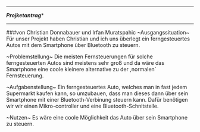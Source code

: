 ********************************
*********Projketantrag**********
********************************
###von Christian Donnabauer und Irfan Muratspahic
~Ausgangssituation~
	Für unser Projekt haben Christian und ich uns überlegt ein ferngesteuertes Autos
	mit dem Smartphone über Bluetooth zu steuern. 

~Problemstellung~
	Die meisten Fernsteuerungen für solche ferngesteuerten Autos 
	sind meistens sehr groß und da wäre das Smartphone eine coole
	kleinere alternative zu der ,normalen´ Fernsteuerung.

~Aufgabenstellung~
	Ein ferngesteuertes Auto, welches man in fast jedem Supermarkt kaufen kann, so umzubauen, dass
	man dieses dann über sein Smartphone mit einer Bluetooth-Verbinung steuern kann. Dafür benötigen wir
	wir einen Mikro-controller und eine Bluetooth-Schnitstelle.
	
~Nutzen~
	Es wäre eine coole Möglichkeit das Auto über sein Smartphone zu steuern. 